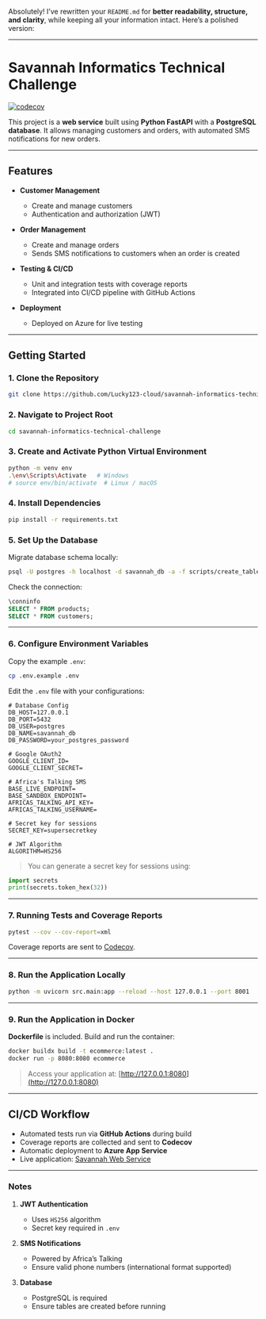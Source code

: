Absolutely! I’ve rewritten your `README.md` for **better readability, structure, and clarity**, while keeping all your information intact. Here’s a polished version:

---

# Savannah Informatics Technical Challenge

[![codecov](https://codecov.io/gh/balagrivine/savannah-informatics-technical-challenge/graph/badge.svg?token=46HVRUE4WI)](https://codecov.io/gh/balagrivine/savannah-informatics-technical-challenge)

This project is a **web service** built using **Python FastAPI** with a **PostgreSQL database**. It allows managing customers and orders, with automated SMS notifications for new orders.

---

## Features

* **Customer Management**

  * Create and manage customers
  * Authentication and authorization (JWT)
* **Order Management**

  * Create and manage orders
  * Sends SMS notifications to customers when an order is created
* **Testing & CI/CD**

  * Unit and integration tests with coverage reports
  * Integrated into CI/CD pipeline with GitHub Actions
* **Deployment**

  * Deployed on Azure for live testing

---

## Getting Started

### 1. Clone the Repository

```bash
git clone https://github.com/Lucky123-cloud/savannah-informatics-technical-challenge.git
```

### 2. Navigate to Project Root

```bash
cd savannah-informatics-technical-challenge
```

### 3. Create and Activate Python Virtual Environment

```bash
python -m venv env
.\env\Scripts\Activate   # Windows
# source env/bin/activate  # Linux / macOS
```

### 4. Install Dependencies

```bash
pip install -r requirements.txt
```

### 5. Set Up the Database

Migrate database schema locally:

```bash
psql -U postgres -h localhost -d savannah_db -a -f scripts/create_tables.sql
```

Check the connection:

```sql
\conninfo
SELECT * FROM products;
SELECT * FROM customers;
```

---

### 6. Configure Environment Variables

Copy the example `.env`:

```bash
cp .env.example .env
```

Edit the `.env` file with your configurations:

```env
# Database Config
DB_HOST=127.0.0.1
DB_PORT=5432
DB_USER=postgres
DB_NAME=savannah_db
DB_PASSWORD=your_postgres_password

# Google OAuth2
GOOGLE_CLIENT_ID=
GOOGLE_CLIENT_SECRET=

# Africa's Talking SMS
BASE_LIVE_ENDPOINT=
BASE_SANDBOX_ENDPOINT=
AFRICAS_TALKING_API_KEY=
AFRICAS_TALKING_USERNAME=

# Secret key for sessions
SECRET_KEY=supersecretkey

# JWT Algorithm
ALGORITHM=HS256
```

> You can generate a secret key for sessions using:

```python
import secrets
print(secrets.token_hex(32))
```

---

### 7. Running Tests and Coverage Reports

```bash
pytest --cov --cov-report=xml
```

Coverage reports are sent to [Codecov](https://codecov.io/gh/balagrivine/savannah-informatics-technical-challenge).

---

### 8. Run the Application Locally

```bash
python -m uvicorn src.main:app --reload --host 127.0.0.1 --port 8001
```

---

### 9. Run the Application in Docker

**Dockerfile** is included. Build and run the container:

```bash
docker buildx build -t ecommerce:latest .
docker run -p 8080:8080 ecommerce
```

> Access your application at: [http://127.0.0.1:8080](http://127.0.0.1:8080)

---

## CI/CD Workflow

* Automated tests run via **GitHub Actions** during build
* Coverage reports are collected and sent to **Codecov**
* Automatic deployment to **Azure App Service**
* Live application: [Savannah Web Service](https://savannah-dxcwbscyexfyf5ft.eastus2-01.azurewebsites.net/)

---

### Notes

1. **JWT Authentication**

   * Uses `HS256` algorithm
   * Secret key required in `.env`

2. **SMS Notifications**

   * Powered by Africa’s Talking
   * Ensure valid phone numbers (international format supported)

3. **Database**

   * PostgreSQL is required
   * Ensure tables are created before running
